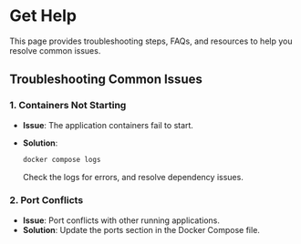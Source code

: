 # Get Help

This page provides troubleshooting steps, FAQs, and resources to help you resolve common issues.


## Troubleshooting Common Issues
### 1. Containers Not Starting
- **Issue**: The application containers fail to start.
- **Solution**:

  ```bash
  docker compose logs
  ```
  Check the logs for errors, and resolve dependency issues.

### 2. Port Conflicts
- **Issue**: Port conflicts with other running applications.
- **Solution**: Update the ports section in the Docker Compose file.
